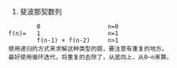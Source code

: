 1. 斐波那契数列

```
		0					n=0
f(n)=	1 					n=1
		f(n-1) + f(n-2)		n>1
使用递归的方式来求解这种类型的题，要注意有重复的地方。
最好使用循环迭代，将重复的去除了，从底向上，从0~n来算。
```

